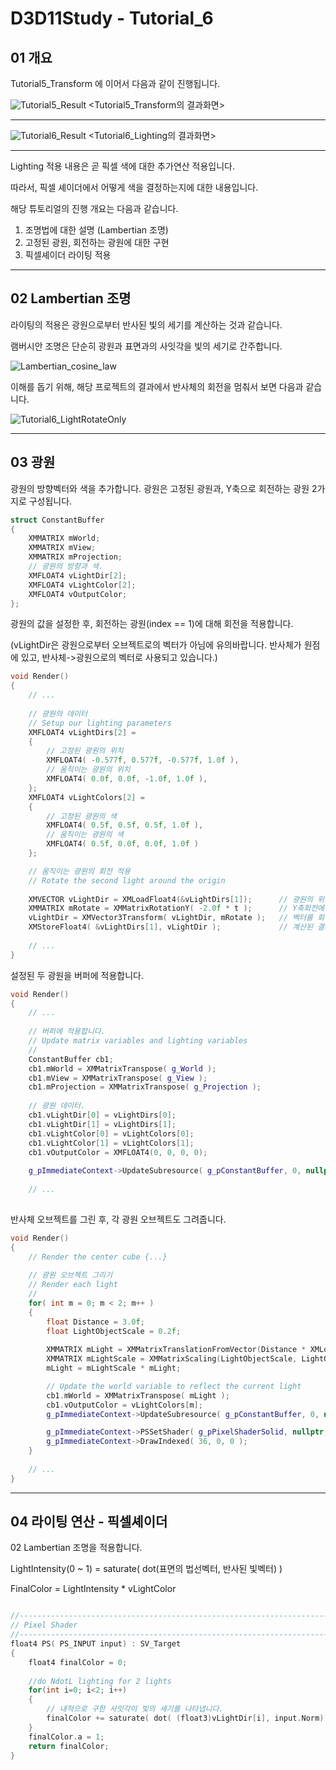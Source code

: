 # D3D11Study - Tutorial_6

## 01 개요

Tutorial5_Transform 에 이어서 다음과 같이 진행됩니다.

![Tutorial5_Result](https://github.com/Zeniz/D3D11Study/assets/46617300/70d4b944-b844-4f93-9c1e-08485564832d)
<Tutorial5_Transform의 결과화면>

----------------
![Tutorial6_Result](https://github.com/Zeniz/D3D11Study/assets/46617300/61fed4eb-4b3b-4c04-a029-e763df6442b1)
<Tutorial6_Lighting의 결과화면>

----------------

Lighting 적용 내용은 곧 픽셀 색에 대한 추가연산 적용입니다.

따라서, 픽셀 셰이더에서 어떻게 색을 결정하는지에 대한 내용입니다.

해당 튜토리얼의 진행 개요는 다음과 같습니다.
1. 조명법에 대한 설명 (Lambertian 조명)
2. 고정된 광원, 회전하는 광원에 대한 구현
3. 픽셀셰이더 라이팅 적용 

----------------

## 02 Lambertian 조명

라이팅의 적용은 광원으로부터 반사된 빛의 세기를 계산하는 것과 같습니다.

램버시안 조명은 단순히 광원과 표면과의 사잇각을 빛의 세기로 간주합니다.

![Lambertian_cosine_law](https://img1.daumcdn.net/thumb/R1280x0/?scode=mtistory2&fname=https%3A%2F%2Fblog.kakaocdn.net%2Fdn%2FotsaW%2FbtqLf7N74wq%2Fea6QuXpFPeadDkRssvo66k%2Fimg.png)

이해를 돕기 위해, 해당 프로젝트의 결과에서 반사체의 회전을 멈춰서 보면 다음과 같습니다.

![Tutorial6_LightRotateOnly](https://github.com/Zeniz/D3D11Study/assets/46617300/fe65bfc9-65a7-4bc8-ae9d-2e0fd810e87e)

----------------

## 03 광원

광원의 방향벡터와 색을 추가합니다.
광원은 고정된 광원과, Y축으로 회전하는 광원 2가지로 구성됩니다.

```cpp
struct ConstantBuffer
{
	XMMATRIX mWorld;
	XMMATRIX mView;
	XMMATRIX mProjection;
    // 광원의 방향과 색.
	XMFLOAT4 vLightDir[2];
	XMFLOAT4 vLightColor[2];
	XMFLOAT4 vOutputColor;
};
```

광원의 값을 설정한 후,
회전하는 광원(index == 1)에 대해 회전을 적용합니다.

(vLightDir은 광원으로부터 오브젝트로의 벡터가 아님에 유의바랍니다.
반사체가 원점에 있고, 반사체->광원으로의 벡터로 사용되고 있습니다.)

```cpp
void Render()
{
	// ...
	
	// 광원의 데이터
    // Setup our lighting parameters
    XMFLOAT4 vLightDirs[2] =
    {
        // 고정된 광원의 위치
        XMFLOAT4( -0.577f, 0.577f, -0.577f, 1.0f ),
        // 움직이는 광원의 위치
        XMFLOAT4( 0.0f, 0.0f, -1.0f, 1.0f ),
    };
    XMFLOAT4 vLightColors[2] =
    {
        // 고정된 광원의 색
        XMFLOAT4( 0.5f, 0.5f, 0.5f, 1.0f ),
        // 움직이는 광원의 색
        XMFLOAT4( 0.5f, 0.0f, 0.0f, 1.0f )
    };

    // 움직이는 광원의 회전 적용
    // Rotate the second light around the origin
	
    XMVECTOR vLightDir = XMLoadFloat4(&vLightDirs[1]);      // 광원의 위치를 벡터화한 후,
	XMMATRIX mRotate = XMMatrixRotationY( -2.0f * t );      // Y축회전에 대한 회전행렬을 구해서,
	vLightDir = XMVector3Transform( vLightDir, mRotate );   // 벡터를 회전시킵니다.
	XMStoreFloat4( &vLightDirs[1], vLightDir );             // 계산된 결과를 vLightDirs[1]에 저장합니다.
	
	// ...
}
```

설정된 두 광원을 버퍼에 적용합니다.

```cpp
void Render()
{
	// ...
	
	// 버퍼에 적용합니다.
    // Update matrix variables and lighting variables
    //
    ConstantBuffer cb1;
	cb1.mWorld = XMMatrixTranspose( g_World );
	cb1.mView = XMMatrixTranspose( g_View );
	cb1.mProjection = XMMatrixTranspose( g_Projection );
	
    // 광원 데이터.
	cb1.vLightDir[0] = vLightDirs[0];
	cb1.vLightDir[1] = vLightDirs[1];
	cb1.vLightColor[0] = vLightColors[0];
	cb1.vLightColor[1] = vLightColors[1];
	cb1.vOutputColor = XMFLOAT4(0, 0, 0, 0);
	
	g_pImmediateContext->UpdateSubresource( g_pConstantBuffer, 0, nullptr, &cb1, 0, 0 );
	
	// ...
	
``` 

반사체 오브젝트를 그린 후,
각 광원 오브젝트도 그려줍니다.

```cpp
void Render()
{
	// Render the center cube {...}
	
    // 광원 오브젝트 그리기
    // Render each light
    //
    for( int m = 0; m < 2; m++ )
    {
        float Distance = 3.0f;
        float LightObjectScale = 0.2f;
		
        XMMATRIX mLight = XMMatrixTranslationFromVector(Distance * XMLoadFloat4(&vLightDirs[m]));       // 거리를 적용한 위치행렬 생성
		XMMATRIX mLightScale = XMMatrixScaling(LightObjectScale, LightObjectScale, LightObjectScale);   // 스케일링 행렬 생성.
        mLight = mLightScale * mLight;

        // Update the world variable to reflect the current light
		cb1.mWorld = XMMatrixTranspose( mLight );
		cb1.vOutputColor = vLightColors[m];
		g_pImmediateContext->UpdateSubresource( g_pConstantBuffer, 0, nullptr, &cb1, 0, 0 );

		g_pImmediateContext->PSSetShader( g_pPixelShaderSolid, nullptr, 0 );
		g_pImmediateContext->DrawIndexed( 36, 0, 0 );
    }
	
	// ...
}

``` 

----------------

## 04 라이팅 연산 - 픽셀셰이더

02 Lambertian 조명을 적용합니다.

LightIntensity(0 ~ 1) = saturate( dot(표면의 법선벡터, 반사된 빛벡터) )

FinalColor = LightIntensity * vLightColor

```cpp

//--------------------------------------------------------------------------------------
// Pixel Shader
//--------------------------------------------------------------------------------------
float4 PS( PS_INPUT input) : SV_Target
{
    float4 finalColor = 0;
    
    //do NdotL lighting for 2 lights
    for(int i=0; i<2; i++)
    {
        // 내적으로 구한 사잇각이 빛의 세기를 나타냅니다.
        finalColor += saturate( dot( (float3)vLightDir[i], input.Norm) * vLightColor[i] );
    }
    finalColor.a = 1;
    return finalColor;
}

```
